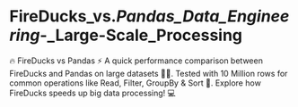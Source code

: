 # FireDucks_vs._Pandas_Data_Engineering_-_Large-Scale_Processing
🔥 FireDucks vs Pandas ⚡ A quick performance comparison between FireDucks and Pandas on large datasets 🐼🔥. Tested with 10 Million rows for common operations like Read, Filter, GroupBy &amp; Sort 🚀. Explore how FireDucks speeds up big data processing! 💻

